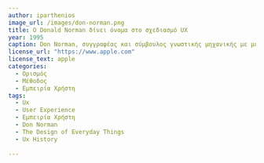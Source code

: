 ```yaml
---
author: iparthenios
image_url: /images/don-norman.png
title: Ο Donald Norman δίνει όνομα στο σχεδιασμό UX 
year: 1995
caption: Don Norman, συγγραφέας και σύμβουλος γνωστικής μηχανικής με μεταπτυχιακό τίτλο σπουδών στην Ηλεκτρολογία και διδακτορικό στην Ψυχολογία. Στο βιβλίο User Centered System Design, που δημοσιεύτηκε το 1986, εισήχθη ο όρος σχεδιασμός με επίκεντρο τον χρήστη. Η βασική ιδέα του βιβλίου ήταν ότι ο σχεδιαστής πρέπει να εστιάζει στις ανάγκες του χρήστη και όχι στο ίδιο το σύστημα. Ο Normal ανέπτυξε περαιτέρω αυτή την ιδέα στο δεύτερο βιβλίο του - The Design of Everyday Things το 1988, το οποίο έκτοτε αποτελεί βασικό στοιχείο του UX. Το 1993 ο Don Norman εντάχθηκε στην Apple ως User Experience Architect, γεγονός που τον καθιστά το πρώτο άτομο που είχε τον όρο 'UX' στον τίτλο εργασίας του. Ήταν στην Apple που ο Don Norman επινόησε τον όρο εμπειρία χρήστη και δημιούργησε ένα γραφείο 'User Experience Architect'.
license_url: "https://www.apple.com" 
license_text: apple 
categories:
  - Ορισμός
  - Μέθοδος
  - Εμπειρία Χρήστη
tags:
  - Ux 
  - User Experience 
  - Εμπειρία Χρήστη 
  - Don Norman
  - The Design of Everyday Things
  - Ux History
  
---
```

